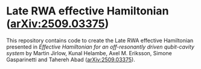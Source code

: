 # Late RWA effective Hamiltonian ([arXiv:2509.03375](https://arxiv.org/abs/2509.03375))

This repository contains code to create the Late RWA effective Hamiltonian presented in *Effective Hamiltonian for an off-resonantly driven qubit-cavity system* by Martin Jirlow, Kunal Helambe, Axel M. Eriksson, Simone Gasparinetti and Tahereh Abad ([arXiv:2509.03375](https://arxiv.org/abs/2509.03375)).
